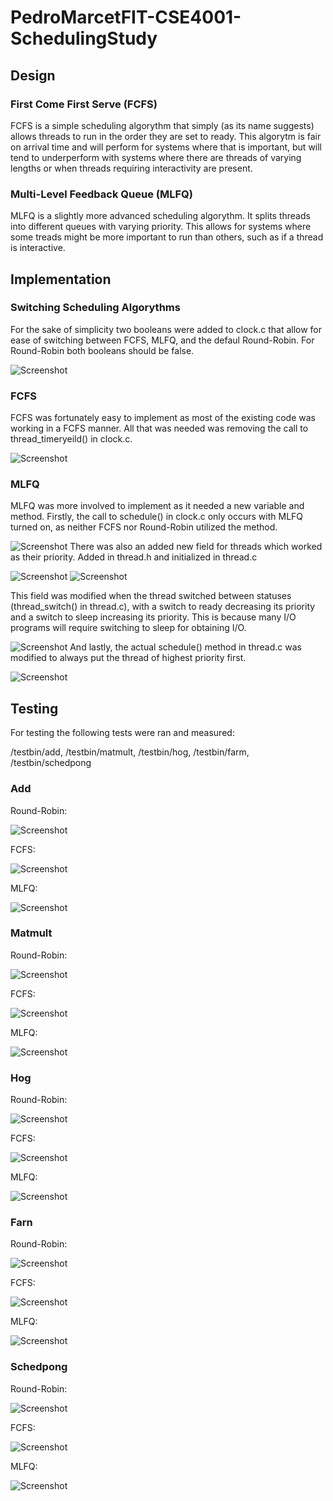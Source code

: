 # PedroMarcetFIT-CSE4001-SchedulingStudy

## Design

### First Come First Serve (FCFS)
FCFS is a simple scheduling algorythm that simply
(as its name suggests) allows threads to run in
the order they are set to ready. This algorytm
is fair on arrival time and will perform for
systems where that is important, but will tend to
underperform with systems where there are threads
of varying lengths or when threads requiring
interactivity are present.

### Multi-Level Feedback Queue (MLFQ)
MLFQ is a slightly more advanced scheduling
algorythm. It splits threads into different
queues with varying priority. This allows for
systems where some treads might be more important
to run than others, such as if a thread is
interactive.


## Implementation

### Switching Scheduling Algorythms
For the sake of simplicity two booleans were
added to clock.c that allow for ease of switching
between FCFS, MLFQ, and the defaul Round-Robin.
For Round-Robin both booleans should be false.

![Screenshot](booleans.png)

### FCFS
FCFS was fortunately easy to implement as most of
the existing code was working in a FCFS manner.
All that was needed was removing the call to 
thread_timeryeild() in clock.c.

![Screenshot](fcfs.png)

### MLFQ
MLFQ was more involved to implement as it needed
a new variable and method. Firstly, the call to
schedule() in clock.c only occurs with MLFQ
turned on, as neither FCFS nor Round-Robin
utilized the method.

![Screenshot](mlfq1.png)
There was also an added new field for threads
which worked as their priority. Added in thread.h
and initialized in thread.c

![Screenshot](mlfq2.png)
![Screenshot](mlfq3.png)

This field was modified when the thread switched
between statuses (thread_switch() in thread.c),
with a switch to ready decreasing its priority
and a switch to sleep increasing its priority.
This is because many I/O programs will require
switching to sleep for obtaining I/O.

![Screenshot](mlfq4.png)
And lastly, the actual schedule() method in
thread.c was modified to always put the thread of
highest priority first.

![Screenshot](mlfq5.png)

## Testing
For testing the following tests were ran and
measured:

/testbin/add, /testbin/matmult, /testbin/hog, /testbin/farm, /testbin/schedpong

### Add
Round-Robin:

![Screenshot](r1.png)

FCFS:

![Screenshot](f1.png)

MLFQ:

![Screenshot](m1.png)

### Matmult
Round-Robin:

![Screenshot](r2.png)

FCFS:

![Screenshot](f2.png)

MLFQ:

![Screenshot](m2.png)

### Hog
Round-Robin:

![Screenshot](r3.png)

FCFS:

![Screenshot](f3.png)

MLFQ:

![Screenshot](m3.png)

### Farn
Round-Robin:

![Screenshot](r4.png)

FCFS:

![Screenshot](f4.png)

MLFQ:

![Screenshot](m4.png)

### Schedpong
Round-Robin:

![Screenshot](r5.png)

FCFS:

![Screenshot](f5.png)

MLFQ:

![Screenshot](m5.png)

